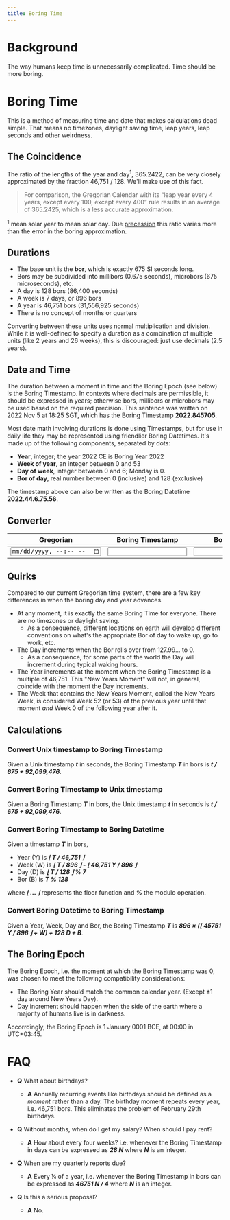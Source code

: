 ```yaml
---
title: Boring Time
---
```


# Background

The way humans keep time is unnecessarily complicated. Time should be more boring.

# Boring Time

This is a method of measuring time and date that makes calculations dead simple. That means no timezones, daylight saving time, leap years, leap seconds and other weirdness.

## The Coincidence

The ratio of the lengths of the year and day<sup>1</sup>, 365.2422, can be very closely approximated by the fraction 46,751 / 128. We'll make use of this fact.

> For comparison, the Gregorian Calendar with its “leap year every 4 years, except every 100, except every 400” rule results in an average of 365.2425, which is a less accurate approximation.

<sup>1</sup> mean solar year to mean solar day. Due [precession](https://en.wikipedia.org/wiki/Precession#Astronomy) this ratio varies more than the error in the boring approximation.

## Durations

- The base unit is the **bor**, which is exactly 675 SI seconds long.
- Bors may be subdivided into millibors (0.675 seconds), microbors (675 microseconds), etc.
- A day is 128 bors (86,400 seconds)
- A week is 7 days, or 896 bors
- A year is 46,751 bors (31,556,925 seconds)
- There is no concept of months or quarters

Converting between these units uses normal multiplication and division. While it is well-defined to specify a duration as a combination of multiple units (like 2 years and 26 weeks), this is discouraged: just use decimals (2.5 years). 

## Date and Time

The duration between a moment in time and the Boring Epoch (see below) is the Boring Timestamp. In contexts where decimals are permissible, it should be expressed in years; otherwise bors, millibors or microbors may be used based on the required precision. This sentence was written on 2022 Nov 5 at 18:25 SGT, which has the Boring Timestamp **2022.845705**.

Most date math involving durations is done using Timestamps, but for use in daily life they may be represented using friendlier Boring Datetimes. It's made up of the following components, separated by dots:

- **Year**, integer; the year 2022 CE is Boring Year 2022
- **Week of year**, an integer between 0 and 53
- **Day of week**, integer between 0 and 6; Monday is 0.
- **Bor of day**, real number between 0 (inclusive) and 128 (exclusive)

The timestamp above can also be written as the Boring Datetime **2022.44.6.75.56**.

## Converter

| Gregorian | Boring Timestamp | Boring Date |
|---|---|---|
| <input type='datetime-local' id='greg' /> |  <input id='stamp' /> | <input id='boring' /> |

## Quirks

Compared to our current Gregorian time system, there are a few key differences in when the boring day and year advances.

- At any moment, it is exactly the same Boring Time for everyone. There are no timezones or daylight saving.
  - As a consequence, different locations on earth will develop different conventions on what's the appropriate Bor of day to wake up, go to work, etc.
- The Day increments when the Bor rolls over from 127.99… to 0.
  - As a consequence, for some parts of the world the Day will increment during typical waking hours.
- The Year increments at the moment when the Boring Timestamp is a multiple of 46,751. This "New Years Moment" will not, in general, coincide with the moment the Day increments.
- The Week that contains the New Years Moment, called the New Years Week, is considered Week 52 (or 53) of the previous year until that moment _and_ Week 0 of the following year after it.

## Calculations

### Convert Unix timestamp to Boring Timestamp
Given a Unix timestamp ***t*** in seconds, the Boring Timestamp ***T*** in bors is ***t / 675 + 92,099,476***.

### Convert Boring Timestamp to Unix timestamp
Given a Boring Timestamp ***T*** in bors, the Unix timestamp ***t*** in seconds is ***t / 675 + 92,099,476***.

### Convert Boring Timestamp to Boring Datetime

Given a timestamp ***T*** in bors,
- Year (Y) is ***⌊ T / 46,751 ⌋***
- Week (W) is ***⌊ T / 896 ⌋ - ⌊ 46,751 Y / 896 ⌋***
- Day (D) is ***⌊ T / 128 ⌋ % 7***
- Bor (B) is ***T % 128***

where ***⌊ … ⌋*** represents the floor function and ***%*** the modulo operation.

### Convert Boring Datetime to Boring Timestamp

Given a Year, Week, Day and Bor, the Boring Timestamp ***T*** is ***896 × (⌊ 45751 Y / 896 ⌋ + W) + 128 D + B***.

## The Boring Epoch

The Boring Epoch, i.e. the moment at which the Boring Timestamp was 0, was chosen to meet the following compatibility considerations:

- The Boring Year should match the common calendar year. (Except ±1 day around New Years Day).
- Day increment should happen when the side of the earth where a majority of humans live is in darkness.

Accorrdingly, the Boring Epoch is 1 January 0001 BCE, at 00:00 in UTC+03:45.

# FAQ

- **Q** What about birthdays?
  - **A** Annually recurring events like birthdays should be defined as a *moment* rather than a day. The birthday moment repeats every year, i.e. 46,751 bors. This eliminates the problem of February 29th birthdays.

- **Q** Without months, when do I get my salary? When should I pay rent?
  - **A** How about every four weeks? i.e. whenever the Boring Timestamp in days can be expressed as ***28 N*** where ***N*** is an integer.

- **Q** When are my quarterly reports due?
  - **A** Every ¼ of a year, i.e. whenever the Boring Timestamp in bors can be expressed as ***46751 N / 4*** where ***N*** is an integer.

- **Q** Is this a serious proposal?
  - **A** No.


<script>
    document.querySelector('#greg').addEventListener('input', onGreg);
    document.querySelector('#stamp').addEventListener('input', onStamp);
    document.querySelector('#boring').addEventListener('input', onBoring);
    
    const epochT = 92099476;
    
    function onGreg(event) {
        const t = Date.parse(event.target.value);
        const T = t / 675000 + epochT;
        putStamp(T);
        putBoring(T);
    }

    function onBoring(event) {
        let [Y, W, D, B, frac] = event.target.value.split('.')
            .map(function (c) { return parseInt(c); });
        if (frac) B = parseFloat(B + '.' + frac);
        const T = (Math.floor(Y * 46751 / 896) + W) * 896 + D * 128 + B;
        putGreg(T);
        putStamp(T);
    }

    function onStamp(event) {
        const T = parseFloat(event.target.value) * 46751;
        putGreg(T);
        putBoring(T);
    }
    
    function putStamp(T) {
        document.querySelector('#stamp').value = (T / 46751).toFixed(6);
    }

    function putBoring(T) {
        const Y = Math.floor(T / 46751);
        const W = (Math.floor(T / 896) - Math.floor(Y * 46751 / 896))
            .toFixed(0); 
        const D = Math.floor(T / 128) % 7;
        const B = (T % 128).toFixed(2);
        const boring = `${Y}.${W}.${D}.${B}`;
        document.querySelector('#boring').value = boring;
    }

    function putGreg(T) {
        const t = (T - epochT) * 675000;
        const z = new Date().getTimezoneOffset() * 60 * 1000;
        const formatted = new Date(t - z).toISOString().substr(0, 16);
        document.querySelector('#greg').value = formatted;
    }
</script>
